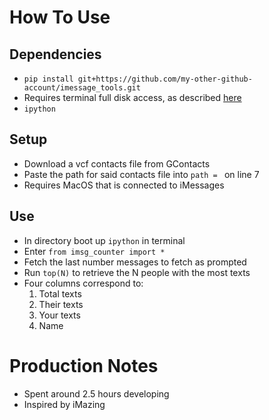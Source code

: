 # How To Use

## Dependencies
- `pip install git+https://github.com/my-other-github-account/imessage_tools.git`
- Requires terminal full disk access, as described [here](https://osxdaily.com/2018/10/09/fix-operation-not-permitted-terminal-error-macos/)
- `ipython`
## Setup
- Download a vcf contacts file from GContacts
- Paste the path for said contacts file into `path = ` on line 7
- Requires MacOS that is connected to iMessages
## Use
- In directory boot up `ipython` in terminal
- Enter `from imsg_counter import *`
- Fetch the last number messages to fetch as prompted
- Run `top(N)` to retrieve the N people with the most texts
- Four columns correspond to:
    1. Total texts
    2. Their texts
    3. Your texts
    4. Name

# Production Notes
- Spent around 2.5 hours developing
- Inspired by iMazing
